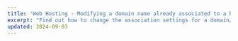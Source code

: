 ```yaml
---
title: 'Web Hosting - Modifying a domain name already associated to a hosting plan'
excerpt: "Find out how to change the association settings for a domain/subdomain name already declared on your web hosting plan"
updated: 2024-09-03
---
```


